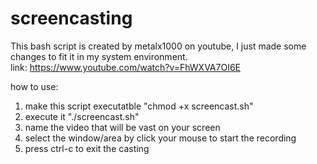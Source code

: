 # screencasting
This bash script is created by metalx1000 on youtube, I just made some    
changes to fit it in my system environment.                             
link: https://www.youtube.com/watch?v=FhWXVA7OI6E    
                
how to use: 

1. make this script executatble "chmod +x screencast.sh" 
2. execute it "./screencast.sh" 
3. name the video that will be vast on your screen 
4. select the window/area by click your mouse to start the recording
5. press ctrl-c to exit the casting

